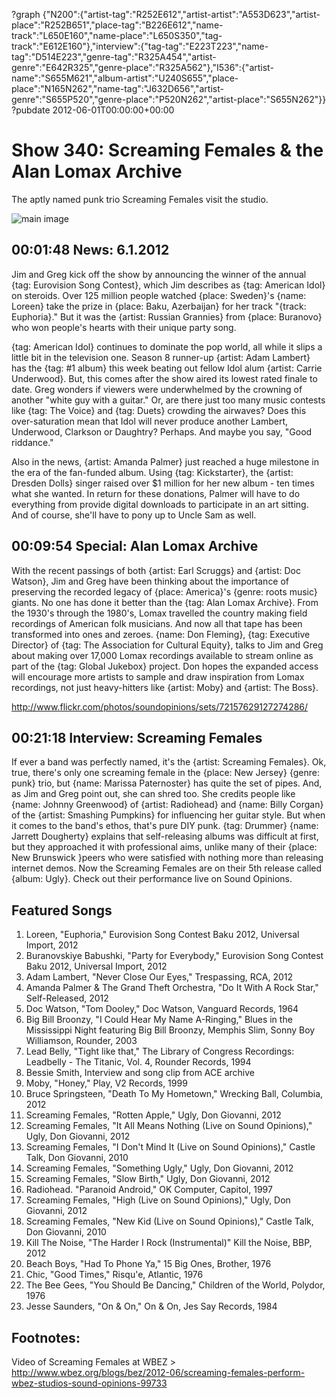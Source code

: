 ?graph {"N200":{"artist-tag":"R252E612","artist-artist":"A553D623","artist-place":"R252B651","place-tag":"B226E612","name-track":"L650E160","name-place":"L650S350","tag-track":"E612E160"},"interview":{"tag-tag":"E223T223","name-tag":"D514E223","genre-tag":"R325A454","artist-genre":"E642R325","genre-place":"R325A562"},"I536":{"artist-name":"S655M621","album-artist":"U240S655","place-place":"N165N262","name-tag":"J632D656","artist-genre":"S655P520","genre-place":"P520N262","artist-place":"S655N262"}}
?pubdate 2012-06-01T00:00:00+00:00

# Show 340: Screaming Females & the Alan Lomax Archive
The aptly named punk trio Screaming Females visit the studio.

![main image](http://static.soundopinions.org/images/2012/screamingfemales.jpg)

## 00:01:48 News: 6.1.2012
Jim and Greg kick off the show by announcing the winner of the annual {tag: Eurovision Song Contest}, which Jim describes as {tag: American Idol} on steroids. Over 125 million people watched {place: Sweden}'s {name: Loreen} take the prize in {place: Baku, Azerbaijan} for her track "{track: Euphoria}." But it was the {artist: Russian Grannies} from {place: Buranovo} who won people's hearts with their unique party song.

{tag: American Idol} continues to dominate the pop world, all while it slips a little bit in the television one. Season 8 runner-up {artist: Adam Lambert} has the {tag: #1 album} this week beating out fellow Idol alum {artist: Carrie Underwood}. But, this comes after the show aired its lowest rated finale to date. Greg wonders if viewers were underwhelmed by the crowning of another "white guy with a guitar." Or, are there just too many music contests like {tag: The Voice} and {tag: Duets} crowding the airwaves? Does this over-saturation mean that Idol will never produce another Lambert, Underwood, Clarkson or Daughtry? Perhaps. And maybe you say, "Good riddance."

Also in the news, {artist: Amanda Palmer} just reached a huge milestone in the era of the fan-funded album. Using {tag: Kickstarter}, the {artist: Dresden Dolls} singer raised over $1 million for her new album - ten times what she wanted. In return for these donations, Palmer will have to do everything from provide digital downloads to participate in an art sitting. And of course, she'll have to pony up to Uncle Sam as well.

## 00:09:54 Special: Alan Lomax Archive
With the recent passings of both {artist: Earl Scruggs} and {artist: Doc Watson}, Jim and Greg have been thinking about the importance of preserving the recorded legacy of {place: America}'s {genre: roots music} giants. No one has done it better than the {tag: Alan Lomax Archive}. From the 1930's through the 1980's, Lomax travelled the country making field recordings of American folk musicians. And now all that tape has been transformed into ones and zeroes. {name: Don Fleming}, {tag: Executive Director} of {tag: The Association for Cultural Equity}, talks to Jim and Greg about making over 17,000 Lomax recordings available to stream online as part of the {tag: Global Jukebox} project. Don hopes the expanded access will encourage more artists to sample and draw inspiration from Lomax recordings, not just heavy-hitters like {artist: Moby} and {artist: The Boss}.

http://www.flickr.com/photos/soundopinions/sets/72157629127274286/

## 00:21:18 Interview: Screaming Females
If ever a band was perfectly named, it's the {artist: Screaming Females}. Ok, true, there's only one screaming female in the {place: New Jersey} {genre: punk} trio, but {name: Marissa Paternoster} has quite the set of pipes. And, as Jim and Greg point out, she can shred too. She credits people like {name: Johnny Greenwood} of {artist: Radiohead} and {name: Billy Corgan} of the {artist: Smashing Pumpkins} for influencing her guitar style. But when it comes to the band's ethos, that's pure DIY punk. {tag: Drummer} {name: Jarrett Dougherty} explains that self-releasing albums was difficult at first, but they approached it with professional aims, unlike many of their {place: New Brunswick }peers who were satisfied with nothing more than releasing internet demos. Now the Screaming Females are on their 5th release called {album: Ugly}. Check out their performance live on Sound Opinions.


## Featured Songs
1. Loreen, "Euphoria," Eurovision Song Contest Baku 2012, Universal Import, 2012
2. Buranovskiye Babushki, "Party for Everybody," Eurovision Song Contest Baku 2012, Universal Import, 2012
3. Adam Lambert, "Never Close Our Eyes," Trespassing, RCA, 2012
4. Amanda Palmer & The Grand Theft Orchestra, "Do It With A Rock Star," Self-Released, 2012
5. Doc Watson, "Tom Dooley," Doc Watson, Vanguard Records, 1964
6. Big Bill Broonzy, "I Could Hear My Name A-Ringing," Blues in the Mississippi Night featuring Big Bill Broonzy, Memphis Slim, Sonny Boy Williamson, Rounder, 2003
7. Lead Belly, "Tight like that," The Library of Congress Recordings: Leadbelly - The Titanic, Vol. 4, Rounder Records, 1994
8. Bessie Smith, Interview and song clip from ACE archive
9. Moby, "Honey," Play, V2 Records, 1999
10. Bruce Springsteen, "Death To My Hometown," Wrecking Ball, Columbia, 2012
11. Screaming Females, "Rotten Apple," Ugly, Don Giovanni, 2012
12. Screaming Females, "It All Means Nothing (Live on Sound Opinions)," Ugly, Don Giovanni, 2012
13. Screaming Females, "I Don't Mind It (Live on Sound Opinions)," Castle Talk, Don Giovanni, 2010
14. Screaming Females, "Something Ugly," Ugly, Don Giovanni, 2012
15. Screaming Females, "Slow Birth," Ugly, Don Giovanni, 2012
16. Radiohead. "Paranoid Android," OK Computer, Capitol, 1997
17. Screaming Females, "High (Live on Sound Opinions)," Ugly, Don Giovanni, 2012
18. Screaming Females, "New Kid (Live on Sound Opinions)," Castle Talk, Don Giovanni, 2010
19. Kill The Noise, "The Harder I Rock (Instrumental)" Kill the Noise, BBP, 2012
20. Beach Boys, "Had To Phone Ya," 15 Big Ones, Brother, 1976
21. Chic, "Good Times," Risqu'e, Atlantic, 1976
22. The Bee Gees, "You Should Be Dancing," Children of the World, Polydor, 1976
23. Jesse Saunders, "On & On," On & On, Jes Say Records, 1984

## Footnotes:
Video of Screaming Females at WBEZ > http://www.wbez.org/blogs/bez/2012-06/screaming-females-perform-wbez-studios-sound-opinions-99733